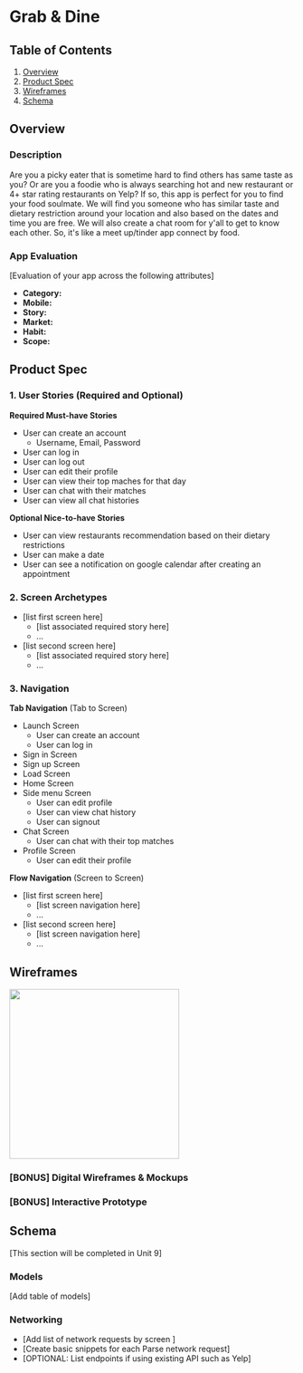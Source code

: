 # Grab & Dine

## Table of Contents
1. [Overview](#Overview)
1. [Product Spec](#Product-Spec)
1. [Wireframes](#Wireframes)
2. [Schema](#Schema)

## Overview
### Description
Are you a picky eater that is sometime hard to find others has same taste as you? Or are you a foodie who is always searching hot and new restaurant or 4+ star rating restaurants on Yelp? If so, this app is perfect for you to find your food soulmate. We will find you someone who has similar taste and dietary restriction around your location and also based on the dates and time you are free. We will also create a chat room for y'all to get to know each other. So, it's like a meet up/tinder app connect by food.

### App Evaluation
[Evaluation of your app across the following attributes]
- **Category:**
- **Mobile:**
- **Story:**
- **Market:**
- **Habit:**
- **Scope:**

## Product Spec

### 1. User Stories (Required and Optional)

**Required Must-have Stories**

* User can create an account
  * Username, Email, Password
* User can log in
* User can log out
* User can edit their profile
* User can view their top maches for that day
* User can chat with their matches
* User can view all chat histories


**Optional Nice-to-have Stories**

* User can view restaurants recommendation based on their dietary restrictions
* User can make a date
* User can see a notification on google calendar after creating an appointment

### 2. Screen Archetypes

* [list first screen here]
   * [list associated required story here]
   * ...
* [list second screen here]
   * [list associated required story here]
   * ...

### 3. Navigation

**Tab Navigation** (Tab to Screen)

* Launch Screen
  * User can create an account
  * User can log in
* Sign in Screen
* Sign up Screen
* Load Screen
* Home Screen
* Side menu Screen
  * User can edit profile
  * User can view chat history
  * User can signout
* Chat Screen
  * User can chat with their top matches
* Profile Screen
  * User can edit their profile


**Flow Navigation** (Screen to Screen)

* [list first screen here]
   * [list screen navigation here]
   * ...
* [list second screen here]
   * [list screen navigation here]
   * ...

## Wireframes
<img src="http://g.recordit.co/62RoNiu1Y0.gif" width=300>

### [BONUS] Digital Wireframes & Mockups

### [BONUS] Interactive Prototype

## Schema 
[This section will be completed in Unit 9]
### Models
[Add table of models]
### Networking
- [Add list of network requests by screen ]
- [Create basic snippets for each Parse network request]
- [OPTIONAL: List endpoints if using existing API such as Yelp]
